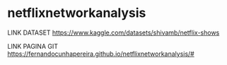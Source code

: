# netflixnetworkanalysis

LINK DATASET
https://www.kaggle.com/datasets/shivamb/netflix-shows

LINK PAGINA GIT
https://fernandocunhapereira.github.io/netflixnetworkanalysis/#
